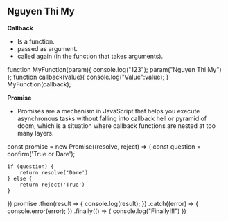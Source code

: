 ## Nguyen Thi My

 **Callback**
 - Is a function.
 - passed as argument.
 - called again (in the function that takes arguments).

function MyFunction(param){
     console.log("123");
     param("Nguyen Thi My")
};
function callback(value){
console.log("Value":value);
}
MyFunction(callback);

**Promise**
- Promises are a mechanism in JavaScript that helps you execute asynchronous tasks without falling into callback hell or pyramid of doom, which is a situation where callback functions are nested at too many layers.

const promise = new Promise((resolve, reject) => {
    const question = confirm('True or Dare');

    if (question) {
        return resolve('Dare')
    } else {
        return reject('True')
    }
})
promise
    .then(result => {
        console.log(result);
    })
    .catch((error) => {
        console.error(error);
    })
    .finally(() => {
        console.log("Finally!!!")
    })


